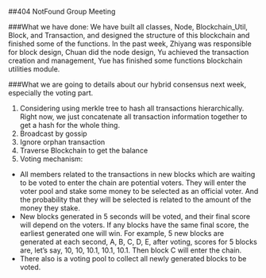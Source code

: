 ##404 NotFound Group Meeting

###What we have done:
We have built all classes, Node, Blockchain_Util, Block, and Transaction, and designed the structure of this blockchain and finished some of the functions. In the past week, Zhiyang was responsible for block design, Chuan did the node design, Yu achieved the transaction creation and management, Yue has finished some functions blockchain utilities module.  

###What we are going to details about our hybrid consensus next week, especially the voting part.
1.	Considering using merkle tree to hash all transactions hierarchically. Right now, we just concatenate all transaction information together to get a hash for the whole thing.
2.	Broadcast by gossip
3.	Ignore orphan transaction
4.	Traverse Blockchain to get the balance 
5.	Voting mechanism:
-	All members related to the transactions in new blocks which are waiting to be voted to enter the chain are potential voters. They will enter the voter pool and stake some money to be selected as an official voter. And the probability that they will be selected is related to the amount of the money they stake. 
-	New blocks generated in 5 seconds will be voted, and their final score will depend on the voters. If any blocks have the same final score, the earliest generated one will win. For example, 5 new blocks are generated at each second, A, B, C, D, E, after voting, scores for 5 blocks are, let’s say, 10, 10, 10.1, 10.1, 10.1.  Then block C will enter the chain. 
-	There also is a voting pool to collect all newly generated blocks to be voted. 

